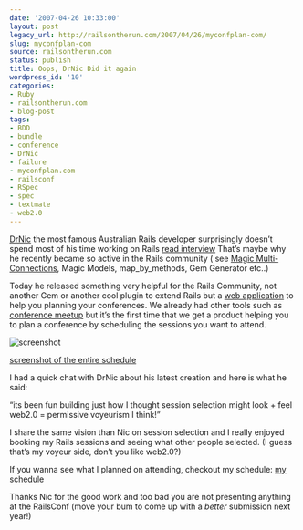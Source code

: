 ```yaml
---
date: '2007-04-26 10:33:00'
layout: post
legacy_url: http://railsontherun.com/2007/04/26/myconfplan-com/
slug: myconfplan-com
source: railsontherun.com
status: publish
title: Oops, DrNic Did it again
wordpress_id: '10'
categories:
- Ruby
- railsontherun.com
- blog-post
tags:
- BDD
- bundle
- conference
- DrNic
- failure
- myconfplan.com
- railsconf
- RSpec
- spec
- textmate
- web2.0
---
```


[DrNic](http://drnicwilliams.com/) the most famous Australian Rails developer surprisingly doesn’t spend most of his time working on Rails  [read interview](http://www.akitaonrails.com/pages/drnic)
That’s maybe why he recently became so active in the Rails community ( see [Magic Multi-Connections](http://www.loudthinking.com/arc/000610.html), Magic Models, map_by_methods, Gem Generator etc..)





Today he released something very helpful for the Rails Community, not another Gem or another cool plugin to extend Rails but a [web application](http://myconfplan.com) to help you planning your conferences. We already had other tools such as [conference meetup](http://railsconf2007.conferencemeetup.com/p/276-matt-aimonetti) but it’s the first time that we get a product helping you to plan a conference by scheduling the sessions you want to attend.





![screenshot](http://farm1.static.flickr.com/169/473390616_12c7596617.jpg?v=0)





[screenshot of the entire schedule](http://flickr.com/photos/railsontherun/473389852/in/photostream/)





I had a quick chat with DrNic about his latest creation and here is what he said:





“its been fun building just how I thought session selection might look + feel
web2.0 = permissive voyeurism I think!”





I share the same vision than Nic on session selection and I really enjoyed booking my Rails sessions and seeing what other people selected. (I guess that’s my voyeur side, don’t you like web2.0?)





If you wanna see what I planned on attending, checkout my schedule: [my schedule](http://myconfplan.com/conferences/RailsConf2007/users/matt)





Thanks Nic for the good work and too bad you are not presenting anything at the RailsConf (move your bum to come up with a _better_ submission next year!)
